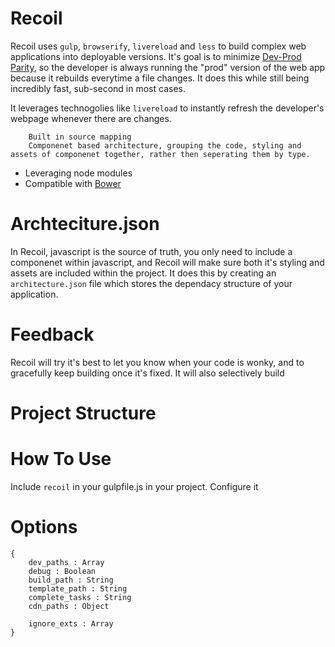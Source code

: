 Recoil
======

Recoil uses `gulp`, `browserify`, `livereload` and `less` to build complex web applications into deployable versions. It's goal is to minimize [Dev-Prod Parity](http://12factor.net/dev-prod-parity), so the developer is always running the "prod" version of the web app because it rebuilds everytime a file changes. It does this while still being incredibly fast, sub-second in most cases. 

It leverages technogolies like `livereload` to instantly refresh the developer's webpage whenever there are changes. 

		Built in source mapping
		Componenet based architecture, grouping the code, styling and assets of componenet together, rather then seperating them by type.
* Leveraging node modules
* Compatible with [Bower]()


Archteciture.json
==================

In Recoil, javascript is the source of truth, you only need to include a componenet within javascript, and Recoil will make sure both it's styling and assets are included within the project. It does this by creating an `architecture.json` file which stores the dependacy structure of your application. 


Feedback
=========

Recoil will try it's best to let you know when your code is wonky, and to gracefully keep building once it's fixed. It will also selectively build


Project Structure
==================



How To Use
==========

Include `recoil` in your gulpfile.js in your project. Configure it



Options
=======

	{
		dev_paths : Array
		debug : Boolean
		build_path : String
		template_path : String
		complete_tasks : String
		cdn_paths : Object
		
		ignore_exts : Array
	}

